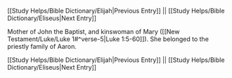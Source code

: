 [[Study Helps/Bible Dictionary/Elijah|Previous Entry]]  ||  [[Study Helps/Bible Dictionary/Eliseus|Next Entry]]

 Mother of John the Baptist, and kinswoman of Mary ([[New Testament/Luke/Luke 1#^verse-5|Luke 1:5-60]]). She belonged to the priestly family of Aaron.

[[Study Helps/Bible Dictionary/Elijah|Previous Entry]]  ||  [[Study Helps/Bible Dictionary/Eliseus|Next Entry]]